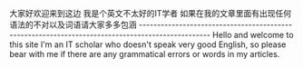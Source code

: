 大家好欢迎来到这边 我是个英文不太好的IT学者 如果在我的文章里面有出现任何语法的不对以及词语请大家多多包涵
	-------------------------------------------------------------------------------------------------
                Hello and welcome to this site I'm an IT scholar who doesn't speak very good English, so please bear with me if there are any grammatical errors or words in my articles.
